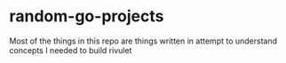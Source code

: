 # random-go-projects

Most of the things in this repo are things written in attempt to understand concepts I needed to build rivulet